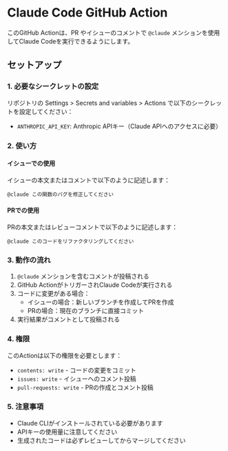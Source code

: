 # Claude Code GitHub Action

このGitHub Actionは、PR やイシューのコメントで `@claude` メンションを使用してClaude Codeを実行できるようにします。

## セットアップ

### 1. 必要なシークレットの設定

リポジトリの Settings > Secrets and variables > Actions で以下のシークレットを設定してください：

- `ANTHROPIC_API_KEY`: Anthropic APIキー（Claude APIへのアクセスに必要）

### 2. 使い方

#### イシューでの使用

イシューの本文またはコメントで以下のように記述します：

```
@claude この関数のバグを修正してください
```

#### PRでの使用

PRの本文またはレビューコメントで以下のように記述します：

```
@claude このコードをリファクタリングしてください
```

### 3. 動作の流れ

1. `@claude` メンションを含むコメントが投稿される
2. GitHub ActionがトリガーされClaude Codeが実行される
3. コードに変更がある場合：
   - イシューの場合：新しいブランチを作成してPRを作成
   - PRの場合：現在のブランチに直接コミット
4. 実行結果がコメントとして投稿される

### 4. 権限

このActionは以下の権限を必要とします：

- `contents: write` - コードの変更をコミット
- `issues: write` - イシューへのコメント投稿
- `pull-requests: write` - PRの作成とコメント投稿

### 5. 注意事項

- Claude CLIがインストールされている必要があります
- APIキーの使用量に注意してください
- 生成されたコードは必ずレビューしてからマージしてください